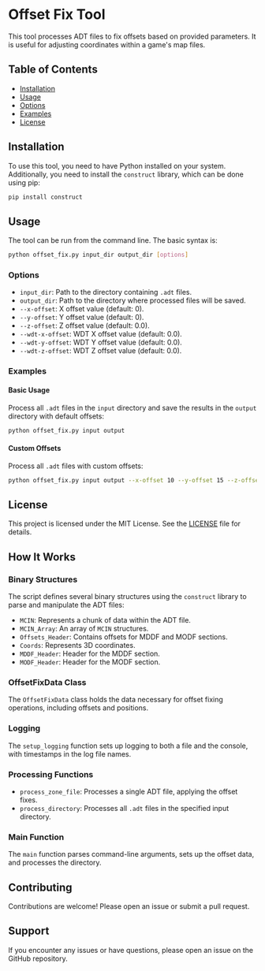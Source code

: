# Offset Fix Tool

This tool processes ADT files to fix offsets based on provided parameters. It is useful for adjusting coordinates within a game's map files.

## Table of Contents

- [Installation](#installation)
- [Usage](#usage)
- [Options](#options)
- [Examples](#examples)
- [License](#license)

## Installation

To use this tool, you need to have Python installed on your system. Additionally, you need to install the `construct` library, which can be done using pip:

```sh
pip install construct
```

## Usage

The tool can be run from the command line. The basic syntax is:

```sh
python offset_fix.py input_dir output_dir [options]
```

### Options

- `input_dir`: Path to the directory containing `.adt` files.
- `output_dir`: Path to the directory where processed files will be saved.
- `--x-offset`: X offset value (default: 0).
- `--y-offset`: Y offset value (default: 0).
- `--z-offset`: Z offset value (default: 0.0).
- `--wdt-x-offset`: WDT X offset value (default: 0.0).
- `--wdt-y-offset`: WDT Y offset value (default: 0.0).
- `--wdt-z-offset`: WDT Z offset value (default: 0.0).

### Examples

#### Basic Usage

Process all `.adt` files in the `input` directory and save the results in the `output` directory with default offsets:

```sh
python offset_fix.py input output
```

#### Custom Offsets

Process all `.adt` files with custom offsets:

```sh
python offset_fix.py input output --x-offset 10 --y-offset 15 --z-offset 5.0 --wdt-x-offset 2.0 --wdt-y-offset 3.0 --wdt-z-offset 4.0
```

## License

This project is licensed under the MIT License. See the [LICENSE](LICENSE) file for details.

## How It Works

### Binary Structures

The script defines several binary structures using the `construct` library to parse and manipulate the ADT files:

- `MCIN`: Represents a chunk of data within the ADT file.
- `MCIN_Array`: An array of `MCIN` structures.
- `Offsets_Header`: Contains offsets for MDDF and MODF sections.
- `Coords`: Represents 3D coordinates.
- `MDDF_Header`: Header for the MDDF section.
- `MODF_Header`: Header for the MODF section.

### OffsetFixData Class

The `OffsetFixData` class holds the data necessary for offset fixing operations, including offsets and positions.

### Logging

The `setup_logging` function sets up logging to both a file and the console, with timestamps in the log file names.

### Processing Functions

- `process_zone_file`: Processes a single ADT file, applying the offset fixes.
- `process_directory`: Processes all `.adt` files in the specified input directory.

### Main Function

The `main` function parses command-line arguments, sets up the offset data, and processes the directory.

## Contributing

Contributions are welcome! Please open an issue or submit a pull request.

## Support

If you encounter any issues or have questions, please open an issue on the GitHub repository.
